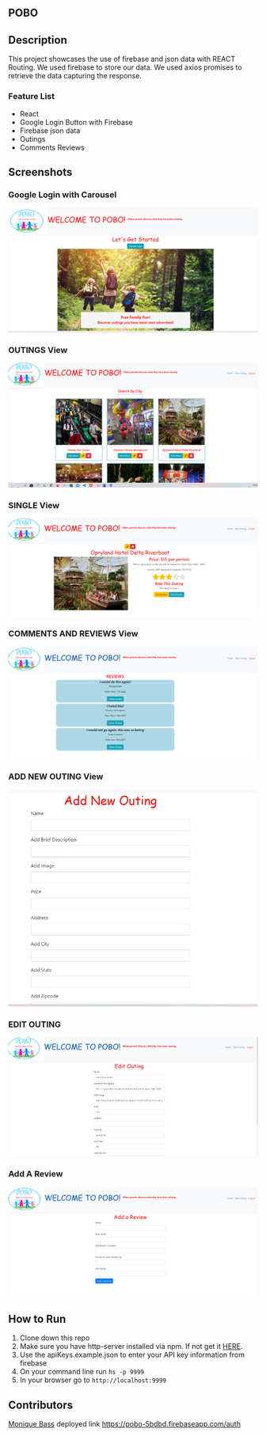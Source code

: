 ## POBO
## Description
This project showcases the use of firebase and json data with REACT Routing. We used firebase to store our data. We used axios promises to retrieve the data capturing the response.

### Feature List
- React
- Google Login Button with Firebase
- Firebase json data
- Outings
- Comments Reviews


## Screenshots
### Google Login with Carousel
![Main View](./screenshots/POBO1.PNG)
### OUTINGS View
![Main View](./screenshots/POBO2.PNG)
### SINGLE View
![Main View](./screenshots/POBO3.PNG)
### COMMENTS AND REVIEWS View
![Main View](./screenshots/POBO6.PNG)
### ADD NEW OUTING View
![Main View](./screenshots/POBO5.PNG)
### EDIT OUTING
![Main View](./screenshots/POBO4.PNG)
### Add A Review
![Main View](./screenshots/POBO7.PNG)

## How to Run
1. Clone down this repo
1. Make sure you have http-server installed via npm. If not get it [HERE](https://www.npmjs.com/package/http-server).
1. Use the apiKeys.example.json to enter your API key information from firebase
1. On your command line run `hs -p 9999`
1. In your browser go to `http://localhost:9999`

## Contributors

[Monique Bass](https://github.com/Nikababy01)
deployed link https://pobo-5bdbd.firebaseapp.com/auth